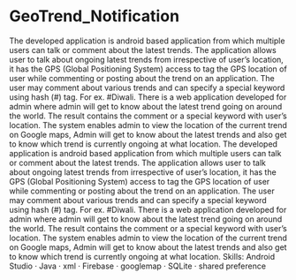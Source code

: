 # GeoTrend_Notification

The developed application is android based application from which multiple
users can talk or comment about the latest trends. The application allows user
to talk about ongoing latest trends from irrespective of user’s location, it has the
GPS (Global Positioning System) access to tag the GPS location of user while
commenting or posting about the trend on an application. The user may
comment about various trends and can specify a special keyword using hash (#)
tag. For ex. #Diwali.
There is a web application developed for admin where admin will get to know
about the latest trend going on around the world. The result contains the
comment or a special keyword with user’s location. The system enables admin
to view the location of the current trend on Google maps, Admin will get to
know about the latest trends and also get to know which trend is currently
ongoing at what location.
The developed application is android based application from which multiple users can talk or comment about the latest trends. The application allows user to talk about ongoing latest trends from irrespective of user’s location, it has the GPS (Global Positioning System) access to tag the GPS location of user while commenting or posting about the trend on an application. The user may comment about various trends and can specify a special keyword using hash (#) tag. For ex. #Diwali. There is a web application developed for admin where admin will get to know about the latest trend going on around the world. The result contains the comment or a special keyword with user’s location. The system enables admin to view the location of the current trend on Google maps, Admin will get to know about the latest trends and also get to know which trend is currently ongoing at what location.
Skills: Android Studio · Java · xml · Firebase · googlemap · SQLite · shared preference

